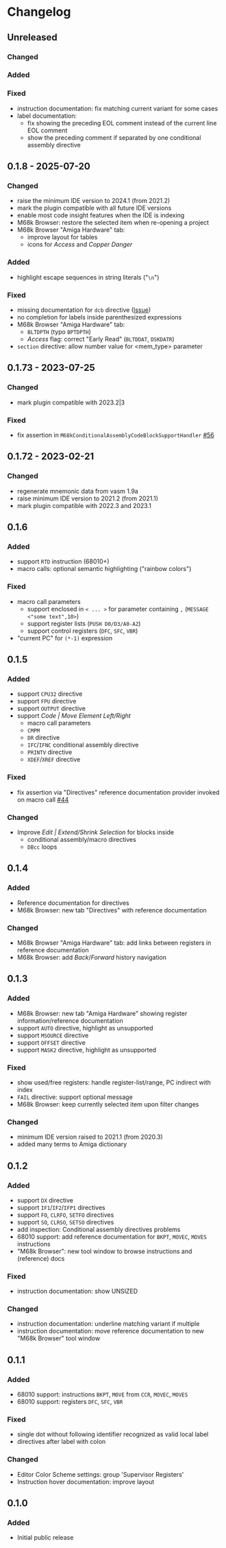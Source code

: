 # Changelog

## Unreleased

### Changed

### Added

### Fixed

- instruction documentation: fix matching current variant for some cases
- label documentation: 
  - fix showing the preceding EOL comment instead of the current line EOL comment 
  - show the preceding comment if separated by one conditional assembly directive

## 0.1.8 - 2025-07-20

### Changed

- raise the minimum IDE version to 2024.1 (from 2021.2)
- mark the plugin compatible with all future IDE versions
- enable most code insight features when the IDE is indexing
- M68k Browser: restore the selected item when re-opening a project
- M68k Browser "Amiga Hardware" tab: 
  - improve layout for tables
  - icons for _Access_ and _Copper Danger_

### Added

- highlight escape sequences in string literals ("`\n`")

### Fixed

- missing documentation for `dcb` directive ([Issue](https://github.com/prb28/m68k-instructions-documentation/pull/27))
- no completion for labels inside parenthesized expressions
- M68k Browser "Amiga Hardware" tab:
  - `BLTDPTH` (typo `BPTDPTH`)
  - _Access_ flag: correct "Early Read" (`BLTDDAT`, `DSKDATR`)
- `section` directive: allow number value for <mem_type> parameter

## 0.1.73 - 2023-07-25

### Changed

- mark plugin compatible with 2023.2|3

### Fixed

- fix assertion in `M68kConditionalAssemblyCodeBlockSupportHandler` [#56](../../issues/56)

## 0.1.72 - 2023-02-21

### Changed

- regenerate mnemonic data from vasm 1.9a
- raise minimum IDE version to 2021.2 (from 2021.1)
- mark plugin compatible with 2022.3 and 2023.1

## 0.1.6

### Added

- support `RTD` instruction (68010+)
- macro calls: optional semantic highlighting ("rainbow colors")

### Fixed

- macro call parameters
  - support enclosed in `< ... >` for parameter containing `,` (`MESSAGE <"some text",10>`)
  - support register lists (`PUSH D0/D3/A0-A2`)
  - support control registers (`DFC`, `SFC`, `VBR`)
- "current PC" for `(*-1)` expression

## 0.1.5

### Added

- support `CPU32` directive
- support `FPU` directive
- support `OUTPUT` directive
- support _Code | Move Element Left/Right_
  - macro call parameters
  - `CMPM`
  - `DR` directive
  - `IFC`/`IFNC` conditional assembly directive
  - `PRINTV` directive
  - `XDEF`/`XREF` directive

### Fixed

- fix assertion via "Directives" reference documentation provider invoked on macro call [#44](https://github.com/YannCebron/m68kplugin/issues/44)

### Changed

- Improve _Edit | Extend/Shrink Selection_ for blocks inside
  - conditional assembly/macro directives
  - `DBcc` loops

## 0.1.4

### Added

- Reference documentation for directives
- M68k Browser: new tab "Directives" with reference documentation

### Changed

- M68k Browser "Amiga Hardware" tab: add links between registers in reference documentation
- M68k Browser: add _Back_/_Forward_ history navigation

## 0.1.3

### Added

- M68k Browser: new tab "Amiga Hardware" showing register information/reference documentation
- support `AUTO` directive, highlight as unsupported
- support `MSOURCE` directive
- support `OFFSET` directive
- support `MASK2` directive, highlight as unsupported

### Fixed

- show used/free registers: handle register-list/range, PC indirect with index
- `FAIL` directive: support optional message
- M68k Browser: keep currently selected item upon filter changes

### Changed

- minimum IDE version raised to 2021.1 (from 2020.3)
- added many terms to Amiga dictionary

## 0.1.2

### Added

- support `DX` directive
- support `IF1`/`IF2`/`IFP1` directives
- support `FO`, `CLRFO`, `SETFO` directives
- support `SO`, `CLRSO`, `SETSO` directives
- add inspection: Conditional assembly directives problems
- 68010 support: add reference documentation for `BKPT`, `MOVEC`, `MOVES` instructions
- "M68k Browser": new tool window to browse instructions and (reference) docs

### Fixed

- instruction documentation: show UNSIZED

### Changed

- instruction documentation: underline matching variant if multiple
- instruction documentation: move reference documentation to new "M68k Browser" tool window

## 0.1.1

### Added

- 68010 support: instructions `BKPT`, `MOVE` from `CCR`, `MOVEC`, `MOVES`
- 68010 support: registers `DFC`, `SFC`, `VBR`

### Fixed

- single dot without following identifier recognized as valid local label
- directives after label with colon

### Changed

- Editor Color Scheme settings: group 'Supervisor Registers'
- Instruction hover documentation: improve layout

## 0.1.0

### Added

- Initial public release
